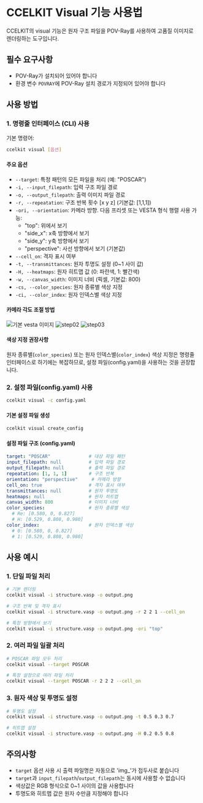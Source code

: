 # CCELKIT Visual 기능 사용법

CCELKIT의 visual 기능은 원자 구조 파일을 POV-Ray를 사용하여 고품질 이미지로 렌더링하는 도구입니다.

## 필수 요구사항

- POV-Ray가 설치되어 있어야 합니다
- 환경 변수 `POVRAY`에 POV-Ray 설치 경로가 지정되어 있어야 합니다

## 사용 방법

### 1. 명령줄 인터페이스 (CLI) 사용

기본 명령어:

```bash
ccelkit visual [옵션]
```

#### 주요 옵션
- `--target`: 특정 패턴의 모든 파일을 처리 (예: "POSCAR")
- `-i, --input_filepath`: 입력 구조 파일 경로
- `-o, --output_filepath`: 출력 이미지 파일 경로
- `-r, --repeatation`: 구조 반복 횟수 [x y z] (기본값: [1,1,1])
- `-ori, --orientation`: 카메라 방향. 다음 프리셋 또는 VESTA 형식 행렬 사용 가능:
  - "top": 위에서 보기
  - "side_x": x축 방향에서 보기
  - "side_y": y축 방향에서 보기
  - "perspective": 사선 방향에서 보기 (기본값)
- `--cell_on`: 격자 표시 여부
- `-t, --transmittances`: 원자 투명도 설정 (0~1 사이 값)
- `-H, --heatmaps`: 원자 히트맵 값 (0: 파란색, 1: 빨간색)
- `-w, --canvas_width`: 이미지 너비 (픽셀, 기본값: 800)
- `-cs, --color_species`: 원자 종류별 색상 지정
- `-ci, --color_index`: 원자 인덱스별 색상 지정

#### 카메라 각도 조절 방법

![기본 vesta 이미지](./images/step_01.png)
![step02](./images/step_02.png)
![step03](./images/step_03.png)

#### 색상 지정 권장사항
원자 종류별(`color_species`) 또는 원자 인덱스별(`color_index`) 색상 지정은 명령줄 인터페이스로 하기에는 복잡하므로, 설정 파일(config.yaml)을 사용하는 것을 권장합니다.

### 2. 설정 파일(config.yaml) 사용

```bash
ccelkit visual -c config.yaml
```

#### 기본 설정 파일 생성

```bash
ccelkit visual create_config
```

#### 설정 파일 구조 (config.yaml)

```yaml
target: "POSCAR"              # 대상 파일 패턴
input_filepath: null          # 입력 파일 경로
output_filepath: null         # 출력 파일 경로
repeatation: [1, 1, 1]        # 구조 반복
orientation: "perspective"     # 카메라 방향
cell_on: true                 # 격자 표시 여부
transmittances: null          # 원자 투명도
heatmaps: null                # 원자 히트맵
canvas_width: 800             # 이미지 너비
color_species:                # 원자 종류별 색상
  # Re: [0.580, 0, 0.827]
  # H: [0.529, 0.808, 0.980]
color_index:                  # 원자 인덱스별 색상
  # 0: [0.580, 0, 0.827]
  # 1: [0.529, 0.808, 0.980]
```

## 사용 예시

### 1. 단일 파일 처리

```bash
# 기본 렌더링
ccelkit visual -i structure.vasp -o output.png

# 구조 반복 및 격자 표시
ccelkit visual -i structure.vasp -o output.png -r 2 2 1 --cell_on

# 특정 방향에서 보기
ccelkit visual -i structure.vasp -o output.png -ori "top"
```

### 2. 여러 파일 일괄 처리

```bash
# POSCAR 파일 모두 처리
ccelkit visual --target POSCAR

# 특정 설정으로 여러 파일 처리
ccelkit visual --target POSCAR -r 2 2 2 --cell_on
```

### 3. 원자 색상 및 투명도 설정

```bash
# 투명도 설정
ccelkit visual -i structure.vasp -o output.png -t 0.5 0.3 0.7

# 히트맵 설정
ccelkit visual -i structure.vasp -o output.png -H 0.2 0.5 0.8
```

## 주의사항
- `target` 옵션 사용 시 출력 파일명은 자동으로 'img_'가 접두사로 붙습니다
- `target`과 `input_filepath`/`output_filepath`는 동시에 사용할 수 없습니다
- 색상값은 RGB 형식으로 0~1 사이의 값을 사용합니다
- 투명도와 히트맵 값은 원자 수만큼 지정해야 합니다





